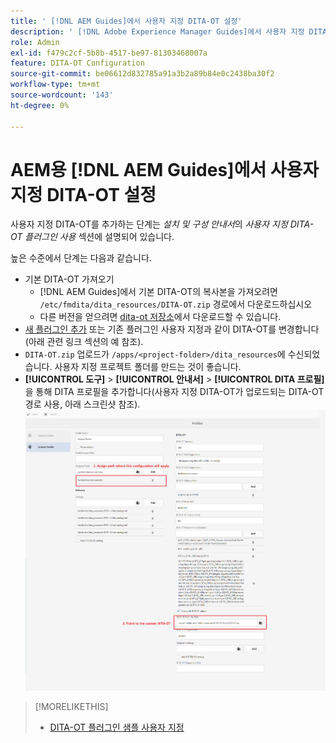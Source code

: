 ```yaml
---
title: ' [!DNL AEM Guides]에서 사용자 지정 DITA-OT 설정'
description: ' [!DNL Adobe Experience Manager Guides]에서 사용자 지정 DITA-OT를 설정하는 방법을 알아봅니다.'
role: Admin
exl-id: f479c2cf-5b8b-4517-be97-81303468007a
feature: DITA-OT Configuration
source-git-commit: be06612d832785a91a3b2a89b84e0c2438ba30f2
workflow-type: tm+mt
source-wordcount: '143'
ht-degree: 0%

---
```


# AEM용 [!DNL AEM Guides]에서 사용자 지정 DITA-OT 설정

사용자 지정 DITA-OT를 추가하는 단계는 _설치 및 구성 안내서_&#x200B;의 _사용자 지정 DITA-OT 플러그인 사용_ 섹션에 설명되어 있습니다.

높은 수준에서 단계는 다음과 같습니다.

+ 기본 DITA-OT 가져오기
   + [!DNL AEM Guides]에서 기본 DITA-OT의 복사본을 가져오려면 `/etc/fmdita/dita_resources/DITA-OT.zip` 경로에서 다운로드하십시오
   + 다른 버전을 얻으려면 [dita-ot 저장소](https://www.dita-ot.org/download)에서 다운로드할 수 있습니다.
+ [새 플러그인 추가](https://www.dita-ot.org/dev/topics/plugins-installing.html) 또는 기존 플러그인 사용자 지정과 같이 DITA-OT를 변경합니다(아래 관련 링크 섹션의 예 참조).
+ `DITA-OT.zip` 업로드가 `/apps/<project-folder>/dita_resources`에 수신되었습니다. 사용자 지정 프로젝트 폴더를 만드는 것이 좋습니다.
+ **[!UICONTROL 도구]** > **[!UICONTROL 안내서]** > **[!UICONTROL DITA 프로필]**&#x200B;을 통해 DITA 프로필을 추가합니다(사용자 지정 DITA-OT가 업로드되는 DITA-OT 경로 사용, 아래 스크린샷 참조).
  ![DITA 프로필](assets/dita-profile.png)

>[!MORELIKETHIS]
>
>+ [DITA-OT 플러그인 샘플 사용자 지정](https://www.dita-ot.org/dev/topics/pdf-customization.html)
